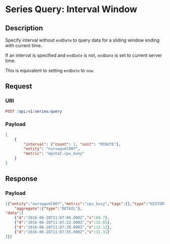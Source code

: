 # Series Query: Interval Window

## Description

Specify interval without `endDate` to query data for a sliding window ending with current time.

If an interval is specified and `endDate` is not, `endDate` is set to current server time.

This is equivalent to setting `endDate` to `now`.

## Request

### URI

```elm
POST /api/v1/series/query
```

### Payload

```json
[
    {
        "interval": {"count": 1, "unit": "MINUTE"},
        "entity": "nurswgvml007",
        "metric": "mpstat.cpu_busy"
    }
]
```

## Response

### Payload

```json
[{"entity":"nurswgvml007","metric":"cpu_busy","tags":{},"type":"HISTORY",
    "aggregate":{"type":"DETAIL"},
"data":[
    {"d":"2016-06-28T11:07:06.000Z","v":69.7},
    {"d":"2016-06-28T11:07:22.000Z","v":32.65},
    {"d":"2016-06-28T11:07:38.000Z","v":12.12},
    {"d":"2016-06-28T11:07:55.000Z","v":31.31}
]}]
```
